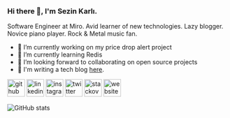 ### Hi there 👋, I'm Sezin Karlı.
Software Engineer at Miro. Avid learner of new technologies. Lazy blogger. Novice piano player. Rock & Metal music fan.

- 🔭 I’m currently working on my price drop alert project
- 🌱 I’m currently learning Redis
- 👯 I’m looking forward to collaborating on open source projects
- 📝 I'm writing a tech blog <a href="http://blog.sezinkarli.com">here</a>.


[<img src='https://cdn.jsdelivr.net/npm/simple-icons@3.0.1/icons/github.svg' alt='github' height='40'>](https://github.com/sezinkarli)  [<img src='https://cdn.jsdelivr.net/npm/simple-icons@3.0.1/icons/linkedin.svg' alt='linkedin' height='40'>](https://www.linkedin.com/in/skarli/)  [<img src='https://cdn.jsdelivr.net/npm/simple-icons@3.0.1/icons/instagram.svg' alt='instagram' height='40'>](https://www.instagram.com/sezinkarli/)  [<img src='https://cdn.jsdelivr.net/npm/simple-icons@3.0.1/icons/twitter.svg' alt='twitter' height='40'>](https://twitter.com/sezin_karli)  [<img src='https://cdn.jsdelivr.net/npm/simple-icons@3.0.1/icons/stackoverflow.svg' alt='stackoverflow' height='40'>](https://stackoverflow.com/users/524010)  [<img src='https://cdn.jsdelivr.net/npm/simple-icons@3.0.1/icons/icloud.svg' alt='website' height='40'>](http://sezinkarli.com)  

![GitHub stats](https://github-readme-stats.vercel.app/api?username=sezinkarli&show_icons=true)  
